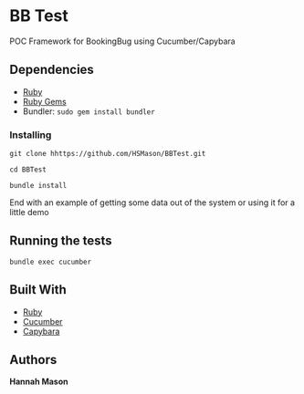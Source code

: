 # BB Test

POC Framework for BookingBug using Cucumber/Capybara


## Dependencies

* [Ruby](https://www.ruby-lang.org/en/downloads/) 
* [Ruby Gems](https://rubygems.org/pages/download)
* Bundler: `sudo gem install bundler`


### Installing

```
git clone hhttps://github.com/HSMason/BBTest.git
```
```
cd BBTest
```
```
bundle install
```

End with an example of getting some data out of the system or using it for a little demo

## Running the tests

```
bundle exec cucumber
```

## Built With

* [Ruby](https://github.com/ruby/ruby)
* [Cucumber](https://github.com/cucumber/cucumber)
* [Capybara](hhttps://github.com/teamcapybara/capybara) 


## Authors

**Hannah Mason**